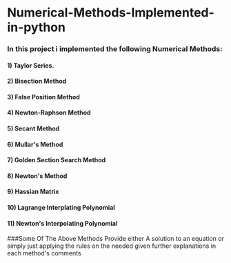 # Numerical-Methods-Implemented-in-python
### In this project i implemented the following Numerical Methods:
#### 1) Taylor Series.
#### 2) Bisection Method
#### 3) False Position Method
#### 4) Newton-Raphson Method
#### 5) Secant Method
#### 6) Mullar's Method
#### 7) Golden Section Search Method
#### 8) Newton's Method
#### 9) Hassian Matrix
#### 10) Lagrange Interplating Polynomial
#### 11) Newton's Interpolating Polynomial

###Some Of The Above Methods Provide either A solution to an equation or simply just applying the rules on the needed given further explanations in each method's comments
